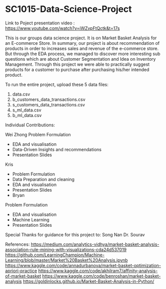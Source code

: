 # SC1015-Data-Science-Project

Link to Poject presentation video : <br>
https://www.youtube.com/watch?v=iWZvpFtQctk&t=17s

This is our groups data science project. It is on Market Basket Analysis for an E-commerce Store.
In summary, our project is about recommendation of products in order to increases sales and revenue of the e-commerce store. But through the EDA process, we managed to discover more interesting sub questions which are about Customer Segmentation and Idea on Inventory Management. Through this project we were able to practically suggest products for a customer to purchase after purchasing his/her intended product.

To run the entire project, upload these 5 data files:
1. data.csv
2. b_customers_data_transactions.csv
3. s_customers_data_transactions.csv
4. s_ml_data.csv
5. b_ml_data.csv


Individual Contributions:

Wei Zhong
Problem Formulation
- EDA and visualisation
- Data-Driven Insights and recommendations
- Presentation Slides

Kris
- Problem Formulation
- Data Preparation and cleaning
- EDA and visualisation
- Presentation Slides
- Bryan

Problem Formulation
- EDA and visualisation
- Machine Learning
- Presentation Slides


Special Thanks for guidance for this project to:
Song Nan
Dr. Sourav

References:
https://medium.com/analytics-vidhya/market-basket-analysis-association-rule-mining-with-visualizations-cda24d537019
https://github.com/LearningChampion/Machine-Learning/blob/master/Market%20Basket%20Analysis.ipynb
https://www.kaggle.com/code/annadurbanova/market-basket-optimization-apriori-practice
https://www.kaggle.com/code/akhilram7/affinity-analysis-of-market-basket
https://www.kaggle.com/code/benroshan/market-basket-analysis
https://goldinlocks.github.io/Market-Basket-Analysis-in-Python/
